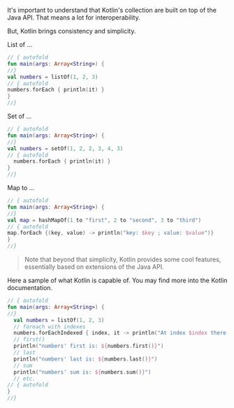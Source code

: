 It's important to understand that Kotlin's collection are built on top of the Java API.
That means a lot for interoperability. 

But, Kotlin brings consistency and simplicity.

List of ...

``` kotlin runnable
// { autofold
fun main(args: Array<String>) {
//}
val numbers = listOf(1, 2, 3)
// { autofold
numbers.forEach { println(it) }
}
//}
```

Set of ...

```kotlin runnable
// { autofold
fun main(args: Array<String>) {
//}
val numbers = setOf(1, 2, 2, 3, 4, 3)
// { autofold
  numbers.forEach { println(it) }
}
//}
```

Map to ...

````kotlin runnable
// { autofold
fun main(args: Array<String>) {
//}
val map = hashMapOf(1 to "first", 2 to "second", 3 to "third")
// { autofold
map.forEach {(key, value) -> println("key: $key ; value: $value")}
}
//}
````

> Note that beyond that simplicity, Kotlin provides some cool features, essentially based on 
extensions of the Java API.

Here a sample of what Kotlin is capable of.
You may find more into the Kotlin documentation.

``` kotlin runnable
// { autofold
fun main(args: Array<String>) {
//}
  val numbers = listOf(1, 2, 3)
  // foreach with indexes
  numbers.forEachIndexed { index, it -> println("At index $index there is $it") }
  // first()
  println("numbers' first is: ${numbers.first()}")
  // last
  println("numbers' last is: ${numbers.last()}")
  // sum
  println("numbers' sum is: ${numbers.sum()}")
  // etc.
// { autofold
}
//}
```
